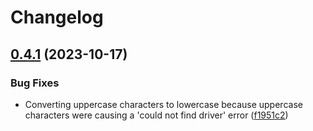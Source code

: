 # Changelog

## [0.4.1](https://github.com/nulldark/dbal/compare/v0.4.0...v0.4.1) (2023-10-17)


### Bug Fixes

* Converting uppercase characters to lowercase because uppercase characters were causing a 'could not find driver' error ([f1951c2](https://github.com/nulldark/dbal/commit/f1951c2900828ce8ba9846418037dd01fc17496c))
